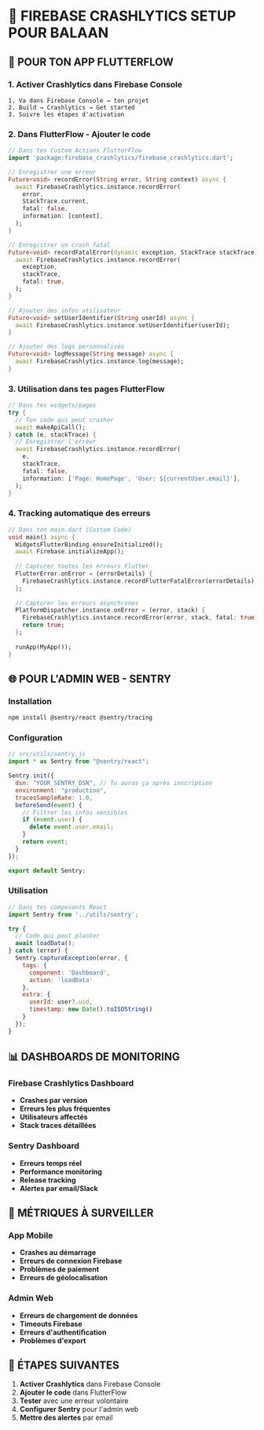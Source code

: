 # 🚨 FIREBASE CRASHLYTICS SETUP POUR BALAAN

## 📱 POUR TON APP FLUTTERFLOW

### 1. Activer Crashlytics dans Firebase Console
```
1. Va dans Firebase Console → ton projet
2. Build → Crashlytics → Get started  
3. Suivre les étapes d'activation
```

### 2. Dans FlutterFlow - Ajouter le code
```dart
// Dans tes Custom Actions FlutterFlow
import 'package:firebase_crashlytics/firebase_crashlytics.dart';

// Enregistrer une erreur
Future<void> recordError(String error, String context) async {
  await FirebaseCrashlytics.instance.recordError(
    error,
    StackTrace.current,
    fatal: false,
    information: [context],
  );
}

// Enregistrer un crash fatal
Future<void> recordFatalError(dynamic exception, StackTrace stackTrace) async {
  await FirebaseCrashlytics.instance.recordError(
    exception,
    stackTrace,
    fatal: true,
  );
}

// Ajouter des infos utilisateur
Future<void> setUserIdentifier(String userId) async {
  await FirebaseCrashlytics.instance.setUserIdentifier(userId);
}

// Ajouter des logs personnalisés
Future<void> logMessage(String message) async {
  await FirebaseCrashlytics.instance.log(message);
}
```

### 3. Utilisation dans tes pages FlutterFlow
```dart
// Dans tes widgets/pages
try {
  // Ton code qui peut crasher
  await makeApiCall();
} catch (e, stackTrace) {
  // Enregistrer l'erreur
  await FirebaseCrashlytics.instance.recordError(
    e,
    stackTrace,
    fatal: false,
    information: ['Page: HomePage', 'User: ${currentUser.email}'],
  );
}
```

### 4. Tracking automatique des erreurs
```dart
// Dans ton main.dart (Custom Code)
void main() async {
  WidgetsFlutterBinding.ensureInitialized();
  await Firebase.initializeApp();
  
  // Capturer toutes les erreurs Flutter
  FlutterError.onError = (errorDetails) {
    FirebaseCrashlytics.instance.recordFlutterFatalError(errorDetails);
  };
  
  // Capturer les erreurs asynchrones
  PlatformDispatcher.instance.onError = (error, stack) {
    FirebaseCrashlytics.instance.recordError(error, stack, fatal: true);
    return true;
  };
  
  runApp(MyApp());
}
```

## 🌐 POUR L'ADMIN WEB - SENTRY

### Installation
```bash
npm install @sentry/react @sentry/tracing
```

### Configuration
```javascript
// src/utils/sentry.js
import * as Sentry from "@sentry/react";

Sentry.init({
  dsn: "YOUR_SENTRY_DSN", // Tu auras ça après inscription
  environment: "production",
  tracesSampleRate: 1.0,
  beforeSend(event) {
    // Filtrer les infos sensibles
    if (event.user) {
      delete event.user.email;
    }
    return event;
  }
});

export default Sentry;
```

### Utilisation
```javascript
// Dans tes composants React
import Sentry from '../utils/sentry';

try {
  // Code qui peut planter
  await loadData();
} catch (error) {
  Sentry.captureException(error, {
    tags: {
      component: 'Dashboard',
      action: 'loadData'
    },
    extra: {
      userId: user?.uid,
      timestamp: new Date().toISOString()
    }
  });
}
```

## 📊 DASHBOARDS DE MONITORING

### Firebase Crashlytics Dashboard
- **Crashes par version**
- **Erreurs les plus fréquentes** 
- **Utilisateurs affectés**
- **Stack traces détaillées**

### Sentry Dashboard  
- **Erreurs temps réel**
- **Performance monitoring**
- **Release tracking**
- **Alertes par email/Slack**

## 🎯 MÉTRIQUES À SURVEILLER

### App Mobile
- **Crashes au démarrage**
- **Erreurs de connexion Firebase**
- **Problèmes de paiement**
- **Erreurs de géolocalisation**

### Admin Web
- **Erreurs de chargement de données**
- **Timeouts Firebase**
- **Erreurs d'authentification**
- **Problèmes d'export**

## 🚀 ÉTAPES SUIVANTES

1. **Activer Crashlytics** dans Firebase Console
2. **Ajouter le code** dans FlutterFlow
3. **Tester** avec une erreur volontaire
4. **Configurer Sentry** pour l'admin web
5. **Mettre des alertes** par email
